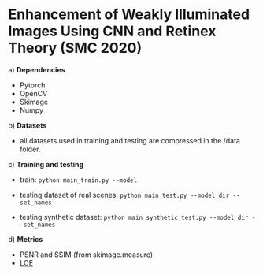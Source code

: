 # Enhancement of Weakly Illuminated Images Using CNN and Retinex Theory (SMC 2020)

a) **Dependencies**
 - Pytorch
 - OpenCV
 - Skimage
 - Numpy
 
b) **Datasets**
 - all datasets used in training and testing are compressed in the /data folder.

c) **Training and testing**

- train:
`python main_train.py --model`


- testing dataset of real scenes:
`python main_test.py --model_dir --set_names`


- testing synthetic dataset:
`python main_synthetic_test.py --model_dir --set_names`

d) **Metrics**
- PSNR and SSIM (from skimage.measure)
- [LOE](https://github.com/baidut/BIMEF/blob/master/quality/loe100x100.m)